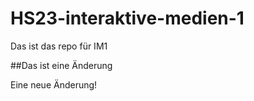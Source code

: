 # HS23-interaktive-medien-1
 Das ist das repo für IM1

##Das ist eine Änderung

Eine neue Änderung!
